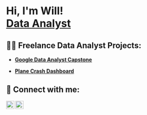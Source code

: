 <h1>Hi, I'm Will! <br/><a href="https://www.linkedin.com/in/will-pepper/">Data Analyst</a> </h1>

<h2>👨‍💻 Freelance Data Analyst Projects:</h2>

- <b><a href="https://github.com/WillPepperr/Google_Data_Analyst_CapstoneGoogle Data Analyst Capstone">Google Data Analyst Capstone</a></b>

- <b><a href="https://public.tableau.com/app/profile/champion4000/viz/PlaneCrashDashboard_16789792231550/Dashboard1?publish=yes"/>Plane Crash Dashboard</a>


<h2> 🤳 Connect with me:</h2>


[<img align="left" alt="JoshMadakor | LinkedIn" width="22px" src="https://cdn.jsdelivr.net/npm/simple-icons@v3/icons/linkedin.svg" />][linkedin]
[<img align="left" alt="JoshMadakor | Instagram" width="22px" src="https://cdn.jsdelivr.net/npm/simple-icons@v3/icons/instagram.svg" />][instagram]


[instagram]: https://www.instagram.com/willpepperr/
[linkedin]: https://www.linkedin.com/in/will-pepper/
